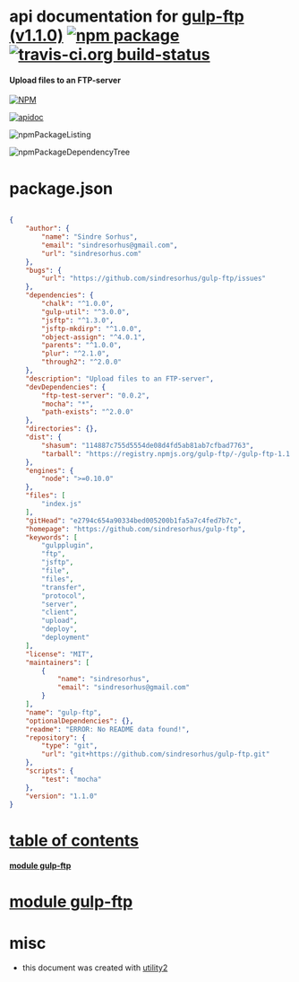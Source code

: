 # api documentation for  [gulp-ftp (v1.1.0)](https://github.com/sindresorhus/gulp-ftp)  [![npm package](https://img.shields.io/npm/v/npmdoc-gulp-ftp.svg?style=flat-square)](https://www.npmjs.org/package/npmdoc-gulp-ftp) [![travis-ci.org build-status](https://api.travis-ci.org/npmdoc/node-npmdoc-gulp-ftp.svg)](https://travis-ci.org/npmdoc/node-npmdoc-gulp-ftp)
#### Upload files to an FTP-server

[![NPM](https://nodei.co/npm/gulp-ftp.png?downloads=true)](https://www.npmjs.com/package/gulp-ftp)

[![apidoc](https://npmdoc.github.io/node-npmdoc-gulp-ftp/build/screenCapture.buildNpmdoc.browser._2Fhome_2Ftravis_2Fbuild_2Fnpmdoc_2Fnode-npmdoc-gulp-ftp_2Ftmp_2Fbuild_2Fapidoc.html.png)](https://npmdoc.github.io/node-npmdoc-gulp-ftp/build/apidoc.html)

![npmPackageListing](https://npmdoc.github.io/node-npmdoc-gulp-ftp/build/screenCapture.npmPackageListing.svg)

![npmPackageDependencyTree](https://npmdoc.github.io/node-npmdoc-gulp-ftp/build/screenCapture.npmPackageDependencyTree.svg)



# package.json

```json

{
    "author": {
        "name": "Sindre Sorhus",
        "email": "sindresorhus@gmail.com",
        "url": "sindresorhus.com"
    },
    "bugs": {
        "url": "https://github.com/sindresorhus/gulp-ftp/issues"
    },
    "dependencies": {
        "chalk": "^1.0.0",
        "gulp-util": "^3.0.0",
        "jsftp": "^1.3.0",
        "jsftp-mkdirp": "^1.0.0",
        "object-assign": "^4.0.1",
        "parents": "^1.0.0",
        "plur": "^2.1.0",
        "through2": "^2.0.0"
    },
    "description": "Upload files to an FTP-server",
    "devDependencies": {
        "ftp-test-server": "0.0.2",
        "mocha": "*",
        "path-exists": "^2.0.0"
    },
    "directories": {},
    "dist": {
        "shasum": "114887c755d5554de08d4fd5ab81ab7cfbad7763",
        "tarball": "https://registry.npmjs.org/gulp-ftp/-/gulp-ftp-1.1.0.tgz"
    },
    "engines": {
        "node": ">=0.10.0"
    },
    "files": [
        "index.js"
    ],
    "gitHead": "e2794c654a90334bed005200b1fa5a7c4fed7b7c",
    "homepage": "https://github.com/sindresorhus/gulp-ftp",
    "keywords": [
        "gulpplugin",
        "ftp",
        "jsftp",
        "file",
        "files",
        "transfer",
        "protocol",
        "server",
        "client",
        "upload",
        "deploy",
        "deployment"
    ],
    "license": "MIT",
    "maintainers": [
        {
            "name": "sindresorhus",
            "email": "sindresorhus@gmail.com"
        }
    ],
    "name": "gulp-ftp",
    "optionalDependencies": {},
    "readme": "ERROR: No README data found!",
    "repository": {
        "type": "git",
        "url": "git+https://github.com/sindresorhus/gulp-ftp.git"
    },
    "scripts": {
        "test": "mocha"
    },
    "version": "1.1.0"
}
```



# <a name="apidoc.tableOfContents"></a>[table of contents](#apidoc.tableOfContents)

#### [module gulp-ftp](#apidoc.module.gulp-ftp)



# <a name="apidoc.module.gulp-ftp"></a>[module gulp-ftp](#apidoc.module.gulp-ftp)



# misc
- this document was created with [utility2](https://github.com/kaizhu256/node-utility2)
